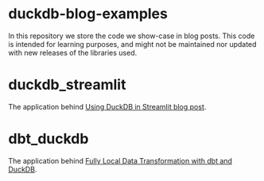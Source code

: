 # duckdb-blog-examples

In this repository we store the code we show-case in blog posts.
This code is intended for learning purposes, and might not be maintained nor updated with new releases of the libraries used.

# duckdb_streamlit

The application behind [Using DuckDB in Streamlit blog post](https://duckdb.org/2025/03/28/using-duckdb-in-streamlit.html).

# dbt_duckdb

The application behind [Fully Local Data Transformation with dbt and DuckDB](https://duckdb.org/2025/04/04/dbt-duckdb.html).

